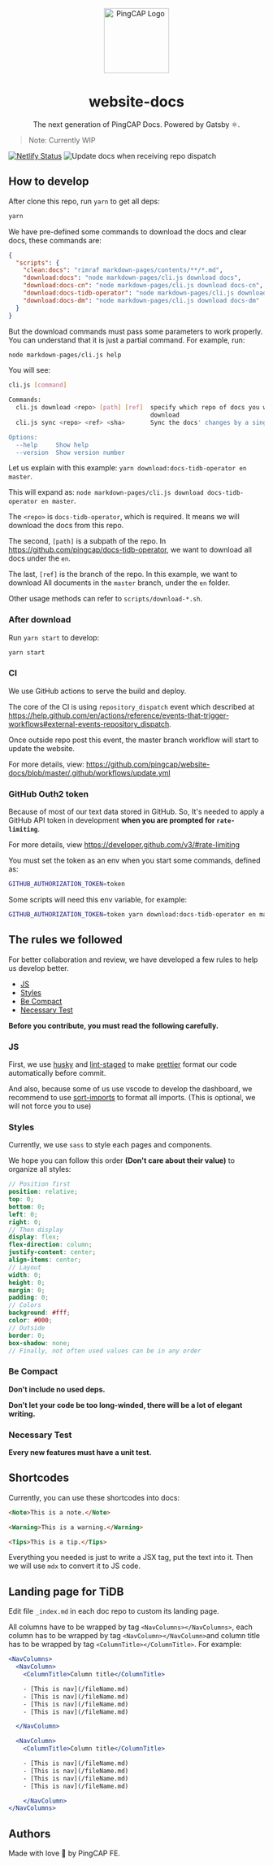 <p align="center">
  <img src="images/pingcap-icon.png" width="128" alt="PingCAP Logo" />
</p>
<h1 align="center">website-docs</h1>

<p align="center">The next generation of PingCAP Docs. Powered by Gatsby ⚛️.</p>

> Note: Currently WIP

[![Netlify Status](https://api.netlify.com/api/v1/badges/8d59fdbd-2ab5-4f97-b5c5-4c00d932feee/deploy-status)](https://app.netlify.com/sites/pingcap-docs-preview/deploys)
![Update docs when receiving repo dispatch](https://github.com/pingcap/website-docs/workflows/Update%20docs%20when%20receiving%20repo%20dispatch/badge.svg)

## How to develop

After clone this repo, run `yarn` to get all deps:

```sh
yarn
```

We have pre-defined some commands to download the docs and clear docs, these commands are:

```json
{
  "scripts": {
    "clean:docs": "rimraf markdown-pages/contents/**/*.md",
    "download:docs": "node markdown-pages/cli.js download docs",
    "download:docs-cn": "node markdown-pages/cli.js download docs-cn",
    "download:docs-tidb-operator": "node markdown-pages/cli.js download docs-tidb-operator",
    "download:docs-dm": "node markdown-pages/cli.js download docs-dm"
  }
}
```

But the download commands must pass some parameters to work properly. You can understand that it is just a partial command. For example, run:

```sh
node markdown-pages/cli.js help
```

You will see:

```sh
cli.js [command]

Commands:
  cli.js download <repo> [path] [ref]  specify which repo of docs you want to
                                       download
  cli.js sync <repo> <ref> <sha>       Sync the docs' changes by a single commit

Options:
  --help     Show help                                                 [boolean]
  --version  Show version number                                       [boolean]
```

Let us explain with this example: `yarn download:docs-tidb-operator en master`.

This will expand as: `node markdown-pages/cli.js download docs-tidb-operator en master`.

The `<repo>` is `docs-tidb-operator`, which is required. It means we will download the docs from this repo.

The second, `[path]` is a subpath of the repo. In <https://github.com/pingcap/docs-tidb-operator>, we want to download all docs under the `en`.

The last, `[ref]` is the branch of the repo. In this example, we want to download All documents in the `master` branch, under the `en` folder.

Other usage methods can refer to `scripts/download-*.sh`.

### After download

Run `yarn start` to develop:

```sh
yarn start
```

### CI

We use GitHub actions to serve the build and deploy.

The core of the CI is using `repository_dispatch` event which described at <https://help.github.com/en/actions/reference/events-that-trigger-workflows#external-events-repository_dispatch>.

Once outside repo post this event, the master branch workflow will start to update the website.

For more details, view: <https://github.com/pingcap/website-docs/blob/master/.github/workflows/update.yml>

### GitHub Outh2 token

Because of most of our text data stored in GitHub. So, It's needed to apply a GitHub API token in development **when you are prompted for `rate-limiting`**.

For more details, view <https://developer.github.com/v3/#rate-limiting>

You must set the token as an env when you start some commands, defined as:

```sh
GITHUB_AUTHORIZATION_TOKEN=token
```

Some scripts will need this env variable, for example:

```sh
GITHUB_AUTHORIZATION_TOKEN=token yarn download:docs-tidb-operator en master
```

## The rules we followed

For better collaboration and review, we have developed a few rules to help us develop better.

- [JS](#js)
- [Styles](#styles)
- [Be Compact](#be-compact)
- [Necessary Test](#necessary-test)

**Before you contribute, you must read the following carefully.**

### JS

First, we use [husky](https://github.com/typicode/husky) and [lint-staged](https://github.com/okonet/lint-staged) to make [prettier](https://prettier.io/) format our code automatically before commit.

And also, because some of us use vscode to develop the dashboard, we recommend to use [sort-imports](https://marketplace.visualstudio.com/items?itemName=amatiasq.sort-imports) to format all imports. (This is optional, we will not force you to use)

### Styles

Currently, we use `sass` to style each pages and components.

We hope you can follow this order **(Don't care about their value)** to organize all styles:

```scss
// Position first
position: relative;
top: 0;
bottom: 0;
left: 0;
right: 0;
// Then display
display: flex;
flex-direction: column;
justify-content: center;
align-items: center;
// Layout
width: 0;
height: 0;
margin: 0;
padding: 0;
// Colors
background: #fff;
color: #000;
// Outside
border: 0;
box-shadow: none;
// Finally, not often used values can be in any order
```

### Be Compact

**Don't include no used deps.**

**Don't let your code be too long-winded, there will be a lot of elegant writing.**

### Necessary Test

**Every new features must have a unit test.**

## Shortcodes

Currently, you can use these shortcodes into docs:

```html
<Note>This is a note.</Note>

<Warning>This is a warning.</Warning>

<Tips>This is a tip.</Tips>
```

Everything you needed is just to write a JSX tag, put the text into it. Then we will use
`mdx` to convert it to JS code.

## Landing page for TiDB

Edit file `_index.md` in each doc repo to custom its landing page.

All columns have to be wrapped by tag `<NavColumns></NavColumns>`, each column has to be wrapped by tag `<NavColumn></NavColumn>`and column title has to be wrapped by tag `<ColumnTitle></ColumnTitle>`. For example:

```jsx
<NavColumns>
  <NavColumn>
    <ColumnTitle>Column title</ColumnTitle>

    - [This is nav](/fileName.md)
    - [This is nav](/fileName.md)
    - [This is nav](/fileName.md)
    - [This is nav](/fileName.md)

  </NavColumn>

  <NavColumn>
    <ColumnTitle>Column title</ColumnTitle>

    - [This is nav](/fileName.md)
    - [This is nav](/fileName.md)
    - [This is nav](/fileName.md)
    - [This is nav](/fileName.md)

    </NavColumn>
</NavColumns>
```

## Authors

Made with love 💙 by PingCAP FE.
